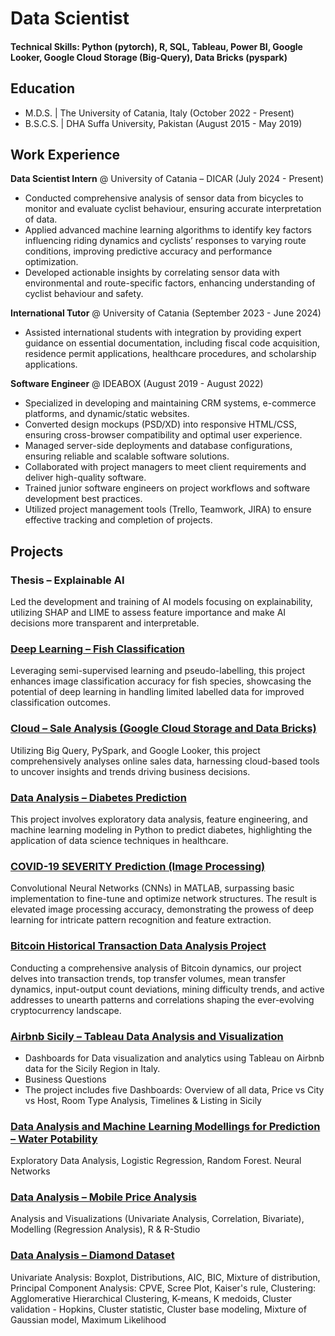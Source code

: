 # Data Scientist

#### Technical Skills: Python (pytorch), R, SQL, Tableau, Power BI, Google Looker, Google Cloud Storage (Big-Query), Data Bricks (pyspark)

## Education						       		
- M.D.S. | The University of Catania, Italy (October 2022 - Present)	 			        		
- B.S.C.S. | DHA Suffa University, Pakistan (August 2015 - May 2019)

## Work Experience
**Data Scientist Intern** @ University of Catania – DICAR (July 2024 - Present)
- Conducted comprehensive analysis of sensor data from bicycles to monitor and evaluate cyclist behaviour, ensuring accurate interpretation of data.
- Applied advanced machine learning algorithms to identify key factors influencing riding dynamics and cyclists’ responses to varying route conditions, improving predictive accuracy and performance optimization.
- Developed actionable insights by correlating sensor data with environmental and route-specific factors, enhancing understanding of cyclist behaviour and safety.

**International Tutor** @ University of Catania (September 2023 - June 2024)
- Assisted international students with integration by providing expert guidance on essential documentation, including fiscal code acquisition, residence permit applications, healthcare procedures, and scholarship applications.

**Software Engineer** @ IDEABOX (August 2019 - August 2022)
- Specialized in developing and maintaining CRM systems, e-commerce platforms, and dynamic/static websites.
- Converted design mockups (PSD/XD) into responsive HTML/CSS, ensuring cross-browser compatibility and optimal user experience.
- Managed server-side deployments and database configurations, ensuring reliable and scalable software solutions.
- Collaborated with project managers to meet client requirements and deliver high-quality software.
- Trained junior software engineers on project workflows and software development best practices.
- Utilized project management tools (Trello, Teamwork, JIRA) to ensure effective tracking and completion of projects.

## Projects

### Thesis – Explainable AI

Led the development and training of AI models focusing on explainability, utilizing SHAP and LIME to assess feature importance and make AI decisions more transparent and interpretable.

### [Deep Learning – Fish Classification](https://github.com/sameerafzal/FISH-CLASSIFICATION-USING-PSEUDO-LABELLING-DEEP-LEARNING-PYTORCH)

Leveraging semi-supervised learning and pseudo-labelling, this project enhances image classification accuracy for fish species, showcasing the potential of deep learning in handling limited labelled data for improved classification outcomes.

### [Cloud – Sale Analysis (Google Cloud Storage and Data Bricks)](https://github.com/sameerafzal/DAT-ANALYSIS-FOR-ONLINE-SALE-GOOGLE-CLOUD-DATA-BRICK)

Utilizing Big Query, PySpark, and Google Looker, this project comprehensively analyses online sales data, harnessing cloud-based tools to uncover insights and trends driving business decisions.

### [Data Analysis – Diabetes Prediction](https://github.com/sameerafzal/Diabetes-Prediction-using-Machine-Learning-Python)

This project involves exploratory data analysis, feature engineering, and machine learning modeling in Python to predict diabetes, highlighting the application of data science techniques in healthcare.

### [COVID-19 SEVERITY Prediction (Image Processing)](https://github.com/sameerafzal/COVID-19-SEVERITY-Prediction-Image-Processing)

Convolutional Neural Networks (CNNs) in MATLAB, surpassing basic implementation to fine-tune and optimize network structures. The result is elevated image processing accuracy, demonstrating the prowess of deep learning for intricate pattern recognition and feature extraction.

### [Bitcoin Historical Transaction Data Analysis Project](https://github.com/sameerafzal/Bitcoin-Historical-Transaction-Data-Analysis)

Conducting a comprehensive analysis of Bitcoin dynamics, our project delves into transaction trends, top transfer volumes, mean transfer dynamics, input-output count deviations, mining difficulty trends, and active addresses to unearth patterns and correlations shaping the ever-evolving cryptocurrency landscape.

### [Airbnb Sicily – Tableau Data Analysis and Visualization](https://github.com/sameerafzal/Airbnb-Sicily-Tableau-Data-Analysis-Visualization)

- Dashboards for Data visualization and analytics using Tableau on Airbnb data for the Sicily Region in Italy.
- Business Questions
- The project includes five Dashboards: Overview of all data, Price vs City vs Host, Room Type Analysis, Timelines & Listing in Sicily

### [Data Analysis and Machine Learning Modellings for Prediction – Water Potability](https://github.com/sameerafzal/Water-Potability-Analysis-Modelling)

Exploratory Data Analysis, Logistic Regression, Random Forest. Neural Networks

### [Data Analysis – Mobile Price Analysis](https://github.com/sameerafzal/Mobile-Price-Analysis)

Analysis and Visualizations (Univariate Analysis, Correlation, Bivariate), Modelling (Regression Analysis), R & R-Studio

### [Data Analysis – Diamond Dataset](https://github.com/sameerafzal/Diamond-Analysis)

Univariate Analysis: Boxplot, Distributions, AIC, BIC, Mixture of distribution, Principal Component Analysis: CPVE, Scree Plot, Kaiser's rule, Clustering: Agglomerative Hierarchical Clustering, K-means, K medoids, Cluster validation - Hopkins, Cluster statistic, Cluster base modeling, Mixture of Gaussian model, Maximum Likelihood
